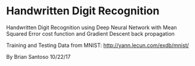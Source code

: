 # Handwritten Digit Recognition
Handwritten Digit Recognition using Deep Neural Network with Mean Squared Error cost function and Gradient Descent back propagation

Training and Testing Data from MNIST:
http://yann.lecun.com/exdb/mnist/

By Brian Santoso 10/22/17
